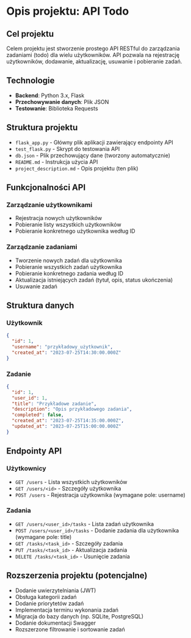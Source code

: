 # Opis projektu: API Todo

## Cel projektu
Celem projektu jest stworzenie prostego API RESTful do zarządzania zadaniami (todo) dla wielu użytkowników. API pozwala na rejestrację użytkowników, dodawanie, aktualizację, usuwanie i pobieranie zadań.

## Technologie
- **Backend**: Python 3.x, Flask
- **Przechowywanie danych**: Plik JSON
- **Testowanie**: Biblioteka Requests

## Struktura projektu
- `flask_app.py` - Główny plik aplikacji zawierający endpointy API
- `test_flask.py` - Skrypt do testowania API
- `db.json` - Plik przechowujący dane (tworzony automatycznie)
- `README.md` - Instrukcja użycia API
- `project_description.md` - Opis projektu (ten plik)

## Funkcjonalności API

### Zarządzanie użytkownikami
- Rejestracja nowych użytkowników
- Pobieranie listy wszystkich użytkowników
- Pobieranie konkretnego użytkownika według ID

### Zarządzanie zadaniami
- Tworzenie nowych zadań dla użytkownika
- Pobieranie wszystkich zadań użytkownika
- Pobieranie konkretnego zadania według ID
- Aktualizacja istniejących zadań (tytuł, opis, status ukończenia)
- Usuwanie zadań

## Struktura danych

### Użytkownik
```json
{
  "id": 1,
  "username": "przykładowy_użytkownik",
  "created_at": "2023-07-25T14:30:00.000Z"
}
```

### Zadanie
```json
{
  "id": 1,
  "user_id": 1,
  "title": "Przykładowe zadanie",
  "description": "Opis przykładowego zadania",
  "completed": false,
  "created_at": "2023-07-25T14:35:00.000Z",
  "updated_at": "2023-07-25T15:00:00.000Z"
}
```

## Endpointy API

### Użytkownicy
- `GET /users` - Lista wszystkich użytkowników
- `GET /users/<id>` - Szczegóły użytkownika
- `POST /users` - Rejestracja użytkownika (wymagane pole: username)

### Zadania
- `GET /users/<user_id>/tasks` - Lista zadań użytkownika
- `POST /users/<user_id>/tasks` - Dodanie zadania dla użytkownika (wymagane pole: title)
- `GET /tasks/<task_id>` - Szczegóły zadania
- `PUT /tasks/<task_id>` - Aktualizacja zadania
- `DELETE /tasks/<task_id>` - Usunięcie zadania

## Rozszerzenia projektu (potencjalne)
- Dodanie uwierzytelniania (JWT)
- Obsługa kategorii zadań
- Dodanie priorytetów zadań
- Implementacja terminu wykonania zadań
- Migracja do bazy danych (np. SQLite, PostgreSQL)
- Dodanie dokumentacji Swagger
- Rozszerzone filtrowanie i sortowanie zadań 